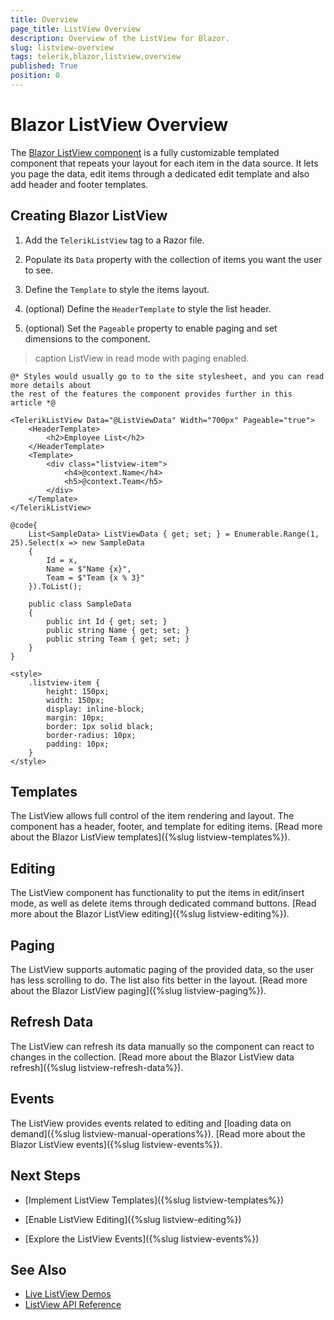 ```yaml
---
title: Overview
page_title: ListView Overview
description: Overview of the ListView for Blazor.
slug: listview-overview
tags: telerik,blazor,listview,overview
published: True
position: 0
---
```


# Blazor ListView Overview

The <a href="https://www.telerik.com/blazor-ui/listview" target="_blank">Blazor ListView component</a> is a fully customizable templated component that repeats your layout for each item in the data source. It lets you page the data, edit items through a dedicated edit template and also add header and footer templates.

## Creating Blazor ListView

1. Add the `TelerikListView` tag to a Razor file.

2. Populate its `Data` property with the collection of items you want the user to see.

3. Define the `Template` to style the items layout.

4. (optional) Define the `HeaderTemplate` to style the list header.

5. (optional) Set the `Pageable` property to enable paging and set dimensions to the component.

>caption ListView in read mode with paging enabled.

````CSHTML
@* Styles would usually go to to the site stylesheet, and you can read more details about
the rest of the features the component provides further in this article *@

<TelerikListView Data="@ListViewData" Width="700px" Pageable="true">
    <HeaderTemplate>
        <h2>Employee List</h2>
    </HeaderTemplate>
    <Template>
        <div class="listview-item">
            <h4>@context.Name</h4>
            <h5>@context.Team</h5>
        </div>
    </Template>
</TelerikListView>

@code{
    List<SampleData> ListViewData { get; set; } = Enumerable.Range(1, 25).Select(x => new SampleData
    {
        Id = x,
        Name = $"Name {x}",
        Team = $"Team {x % 3}"
    }).ToList();

    public class SampleData
    {
        public int Id { get; set; }
        public string Name { get; set; }
        public string Team { get; set; }
    }
}

<style>
    .listview-item {
        height: 150px;
        width: 150px;
        display: inline-block;
        margin: 10px;
        border: 1px solid black;
        border-radius: 10px;
        padding: 10px;
    }
</style>
````

## Templates

The ListView allows full control of the item rendering and layout. The component has a header, footer, and template for editing items. [Read more about the Blazor ListView templates]({%slug listview-templates%}).

## Editing

The ListView component has functionality to put the items in edit/insert mode, as well as delete items through dedicated command buttons. [Read more about the Blazor ListView editing]({%slug listview-editing%}).

## Paging

The ListView supports automatic paging of the provided data, so the user has less scrolling to do. The list also fits better in the layout. [Read more about the Blazor ListView paging]({%slug listview-paging%}).

## Refresh Data

The ListView can refresh its data manually so the component can react to changes in the collection. [Read more about the Blazor ListView data refresh]({%slug listview-refresh-data%}).

## Events

The ListView provides events related to editing and [loading data on demand]({%slug listview-manual-operations%}). [Read more about the Blazor ListView events]({%slug listview-events%}).

## Next Steps

* [Implement ListView Templates]({%slug listview-templates%})

* [Enable ListView Editing]({%slug listview-editing%})

* [Explore the ListView Events]({%slug listview-events%})

## See Also

  * [Live ListView Demos](https://demos.telerik.com/blazor-ui/listview/overview)
  * [ListView API Reference](/blazor-ui/api/Telerik.Blazor.Components.TelerikListView-1)

